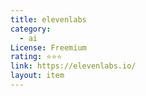 ```yaml
---
title: elevenlabs
category:
  - ai
License: Freemium
rating: ⭐⭐⭐
link: https://elevenlabs.io/
layout: item
---
```

